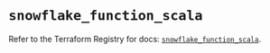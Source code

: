 # `snowflake_function_scala`

Refer to the Terraform Registry for docs: [`snowflake_function_scala`](https://registry.terraform.io/providers/snowflake-labs/snowflake/1.0.2/docs/resources/function_scala).
